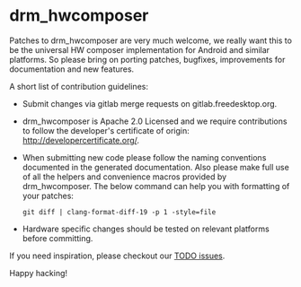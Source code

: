 drm\_hwcomposer
======

Patches to drm\_hwcomposer are very much welcome, we really want this to be the
universal HW composer implementation for Android and similar platforms. So
please bring on porting patches, bugfixes, improvements for documentation and
new features.

A short list of contribution guidelines:
* Submit changes via gitlab merge requests on gitlab.freedesktop.org.
* drm\_hwcomposer is Apache 2.0 Licensed and we require contributions to follow
  the developer's certificate of origin: http://developercertificate.org/.
* When submitting new code please follow the naming conventions documented in
  the generated documentation. Also please make full use of all the helpers and
  convenience macros provided by drm\_hwcomposer. The below command can help
  you with formatting of your patches:

    ```
    git diff | clang-format-diff-19 -p 1 -style=file
    ```

* Hardware specific changes should be tested on relevant platforms before
  committing.

If you need inspiration, please checkout our [TODO issues][1].

Happy hacking!

[1]: https://gitlab.freedesktop.org/drm-hwcomposer/drm-hwcomposer/issues?label_name%5B%5D=TODO
